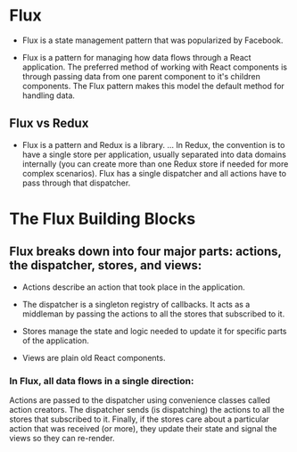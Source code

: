 # Flux

-  Flux is a state management pattern that was popularized by Facebook. 

- Flux is a pattern for managing how data flows through a React application. The preferred method of working with React components is through passing data from one parent component to it's children components. The Flux pattern makes this model the default method for handling data.

## Flux vs Redux

- Flux is a pattern and Redux is a library. ... In Redux, the convention is to have a single store per application, usually separated into data domains internally (you can create more than one Redux store if needed for more complex scenarios). Flux has a single dispatcher and all actions have to pass through that dispatcher.

# The Flux Building Blocks

## Flux breaks down into four major parts: actions, the dispatcher, stores, and views:

- Actions describe an action that took place in the application.

- The dispatcher is a singleton registry of callbacks. It acts as a middleman by passing the actions to all the stores that subscribed to it.

- Stores manage the state and logic needed to update it for specific parts of the application.

- Views are plain old React components.

### In Flux, all data flows in a single direction:

Actions are passed to the dispatcher using convenience classes called action creators.
The dispatcher sends (is dispatching) the actions to all the stores that subscribed to it.
Finally, if the stores care about a particular action that was received (or more), they update their state and signal the views so they can re-render.